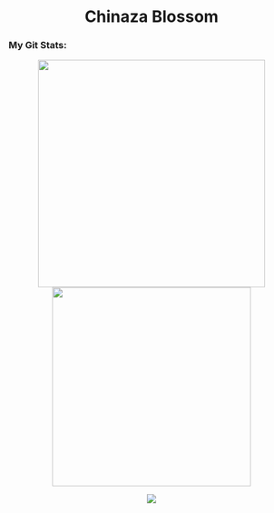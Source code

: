 
<h1 align = center> Chinaza Blossom</h1>





  
### My Git Stats:
<div align="center">
  <img align="center" width="400" src="https://github-readme-stats.vercel.app/api?username=Chinazablossom&icon_color=149414&title_color=149414&show_icons=true&bg_color=000000&include_all_commits=true&count_private=true&border_radius=30&text_color=149414"/>     
  <img align="center" width=350em src="https://github-readme-stats.vercel.app/api/top-langs/?username=Chinazablossom&layout=compact&langs_count=7&theme=dark"/>
</div>

  
  
 
</p>  
<p align=center>
<img src ="https://komarev.com/ghpvc/?username=Chinazablossom&label=Visitors&color=green&style=plastic"/>
</p>
  
  
